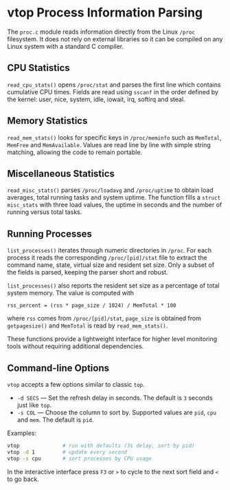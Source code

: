 # vtop Process Information Parsing

The `proc.c` module reads information directly from the Linux `/proc`
filesystem. It does not rely on external libraries so it can be
compiled on any Linux system with a standard C compiler.

## CPU Statistics
`read_cpu_stats()` opens `/proc/stat` and parses the first line which
contains cumulative CPU times. Fields are read using `sscanf` in the
order defined by the kernel: user, nice, system, idle, iowait, irq,
softirq and steal.

## Memory Statistics
`read_mem_stats()` looks for specific keys in `/proc/meminfo` such as
`MemTotal`, `MemFree` and `MemAvailable`. Values are read line by line
with simple string matching, allowing the code to remain portable.

## Miscellaneous Statistics
`read_misc_stats()` parses `/proc/loadavg` and `/proc/uptime` to obtain
load averages, total running tasks and system uptime. The function fills
a `struct misc_stats` with three load values, the uptime in seconds and
the number of running versus total tasks.

## Running Processes
`list_processes()` iterates through numeric directories in `/proc`.
For each process it reads the corresponding `/proc/[pid]/stat` file to
extract the command name, state, virtual size and resident set size.
Only a subset of the fields is parsed, keeping the parser short and
robust.

`list_processes()` also reports the resident set size as a percentage of
total system memory. The value is computed with

```
rss_percent = (rss * page_size / 1024) / MemTotal * 100
```

where `rss` comes from `/proc/[pid]/stat`, `page_size` is obtained from
`getpagesize()` and `MemTotal` is read by `read_mem_stats()`.

These functions provide a lightweight interface for higher level
monitoring tools without requiring additional dependencies.

## Command-line Options

`vtop` accepts a few options similar to classic `top`.

- `-d SECS` &mdash; Set the refresh delay in seconds. The default is
  `3` seconds just like `top`.
- `-s COL` &mdash; Choose the column to sort by. Supported values are
  `pid`, `cpu` and `mem`. The default is `pid`.

Examples:

```sh
vtop              # run with defaults (3s delay, sort by pid)
vtop -d 1         # update every second
vtop -s cpu       # sort processes by CPU usage
```

In the interactive interface press `F3` or `>` to cycle to the next sort
field and `<` to go back.
